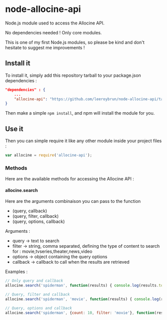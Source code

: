 # node-allocine-api

Node.js module used to access the Allocine API.

No dependencies needed ! Only core modules.

This is one of my first Node.js modules, so please be kind and don't hesitate to suggest me improvements !

## Install it

To install it, simply add this repository tarball to your package.json dependencies :

```json
"dependencies" : {
	...
    "allocine-api": "https://github.com/leeroybrun/node-allocine-api/tarball/master"
}
```

Then make a simple `npm install`, and npm will install the module for you.

## Use it

Then you can simple require it like any other module inside your project files :

```javascript
var allocine = require('allocine-api');
```

### Methods

Here are the available methods for accessing the Allocine API :

#### allocine.search

Here are the arguments combinaison you can pass to the function
* (query, callback)
* (query, filter, callback)
* (query, options, callback)

Arguments :
* query    -> text to search
* filter   -> string, comma separated, defining the type of content to search for : movie,tvseries,theater,news,video
* options  -> object containing the query options
* callback -> callback to call when the results are retrieved

Examples :
```javascript
// Only query and callback
allocine.search('spiderman', function(results) { console.log(results.totalResults); });

// Query, filter and callback
allocine.search('spiderman', 'movie', function(results) { console.log(results.totalResults); });

// Query, options and callback
allocine.search('spiderman', {count: 10, filter: 'movie'}, function(results) { console.log(results.totalResults); });
```

#### 
